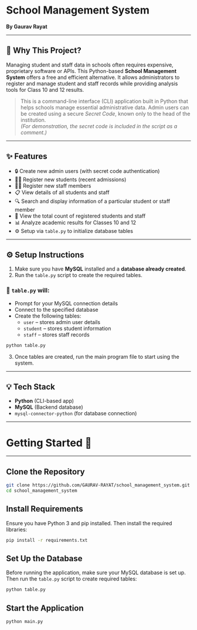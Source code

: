 # School Management System  
**By Gaurav Rayat**  

---

## 🎯 Why This Project?

Managing student and staff data in schools often requires expensive, proprietary software or APIs. This Python-based **School Management System** offers a free and efficient alternative. It allows administrators to register and manage student and staff records while providing analysis tools for Class 10 and 12 results.

> This is a command-line interface (CLI) application built in Python that helps schools manage essential administrative data. Admin users can be created using a secure *Secret Code*, known only to the head of the institution.  
> *(For demonstration, the secret code is included in the script as a comment.)*

---

## ✨ Features

- 🔒 Create new admin users (with secret code authentication)
- 👩‍🎓 Register new students (recent admissions)
- 👨‍🏫 Register new staff members
- 📋 View details of all students and staff
- 🔍 Search and display information of a particular student or staff member
- 🔢 View the total count of registered students and staff
- 📊 Analyze academic results for Classes 10 and 12
- ⚙️ Setup via `table.py` to initialize database tables

---

## ⚙️ Setup Instructions

1. Make sure you have **MySQL** installed and a **database already created**.
2. Run the `table.py` script to create the required tables.

### 🧩 `table.py` will:

- Prompt for your MySQL connection details
- Connect to the specified database
- Create the following tables:
  - `user` – stores admin user details
  - `student` – stores student information
  - `staff` – stores staff records

```bash
python table.py
```

3. Once tables are created, run the main program file to start using the system.

---

## 💡 Tech Stack

- **Python** (CLI-based app)
- **MySQL** (Backend database)
- `mysql-connector-python` (for database connection)

---

# Getting Started 🚀
***

## Clone the Repository
```bash
git clone https://github.com/GAURAV-RAYAT/school_management_system.git
cd school_management_system
```

## Install Requirements
Ensure you have Python 3 and pip installed. Then install the required libraries:
```bash
pip install -r requirements.txt
```

## Set Up the Database
Before running the application, make sure your MySQL database is set up.
Then run the `table.py` script to create required tables:
```bash
python table.py
```

## Start the Application
```bash
python main.py
```
